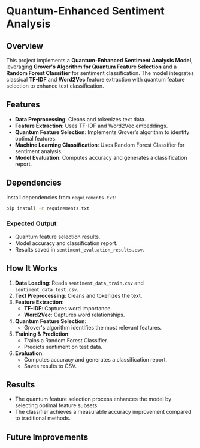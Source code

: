 # Quantum-Enhanced Sentiment Analysis

## Overview
This project implements a **Quantum-Enhanced Sentiment Analysis Model**, leveraging **Grover's Algorithm for Quantum Feature Selection** and a **Random Forest Classifier** for sentiment classification. The model integrates classical **TF-IDF** and **Word2Vec** feature extraction with quantum feature selection to enhance text classification.

## Features
- **Data Preprocessing**: Cleans and tokenizes text data.
- **Feature Extraction**: Uses TF-IDF and Word2Vec embeddings.
- **Quantum Feature Selection**: Implements Grover’s algorithm to identify optimal features.
- **Machine Learning Classification**: Uses Random Forest Classifier for sentiment analysis.
- **Model Evaluation**: Computes accuracy and generates a classification report.

## Dependencies
Install dependencies from `requirements.txt`:
```bash
pip install -r requirements.txt
```
### Expected Output
- Quantum feature selection results.
- Model accuracy and classification report.
- Results saved in `sentiment_evaluation_results.csv`.

## How It Works
1. **Data Loading**: Reads `sentiment_data_train.csv` and `sentiment_data_test.csv`.
2. **Text Preprocessing**: Cleans and tokenizes the text.
3. **Feature Extraction**:
   - **TF-IDF**: Captures word importance.
   - **Word2Vec**: Captures word relationships.
4. **Quantum Feature Selection**:
   - Grover's algorithm identifies the most relevant features.
5. **Training & Prediction**:
   - Trains a Random Forest Classifier.
   - Predicts sentiment on test data.
6. **Evaluation**:
   - Computes accuracy and generates a classification report.
   - Saves results to CSV.

## Results
- The quantum feature selection process enhances the model by selecting optimal feature subsets.
- The classifier achieves a measurable accuracy improvement compared to traditional methods.

## Future Improvements




